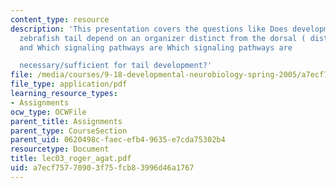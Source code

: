 ```yaml
---
content_type: resource
description: 'This presentation covers the questions like Does development of the
  zebrafish tail depend on an organizer distinct from the dorsal ( distinct from Spemann)organizer?
  and Which signaling pathways are Which signaling pathways are

  necessary/sufficient for tail development?'
file: /media/courses/9-18-developmental-neurobiology-spring-2005/a7ecf75770903f75fcb83996d46a1767_lec03_roger_agat.pdf
file_type: application/pdf
learning_resource_types:
- Assignments
ocw_type: OCWFile
parent_title: Assignments
parent_type: CourseSection
parent_uid: 0620498c-faec-efb4-9635-e7cda75302b4
resourcetype: Document
title: lec03_roger_agat.pdf
uid: a7ecf757-7090-3f75-fcb8-3996d46a1767
---
```

